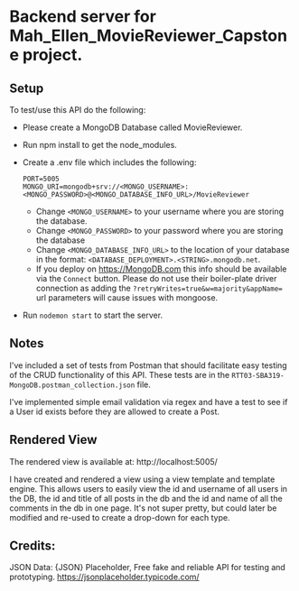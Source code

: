 # Backend server for Mah_Ellen_MovieReviewer_Capstone project.

## Setup

To test/use this API do the following:

- Please create a MongoDB Database called MovieReviewer.  
- Run npm install to get the node_modules.
- Create a .env file which includes the following:
    ```
    PORT=5005
    MONGO_URI=mongodb+srv://<MONGO_USERNAME>:<MONGO_PASSWORD>@<MONGO_DATABASE_INFO_URL>/MovieReviewer
    ```
  - Change `<MONGO_USERNAME>` to your username where you are storing the database.
  - Change `<MONGO_PASSWORD>` to your password where you are storing the database
  - Change `<MONGO_DATABASE_INFO_URL>` to the location of your database in the format: `<DATABASE_DEPLOYMENT>.<STRING>.mongodb.net`.
  - If you deploy on https://MongoDB.com this info should be available via the `Connect` button.  Please do not use their boiler-plate driver connection as adding the `?retryWrites=true&w=majority&appName=` url parameters will cause issues with mongoose.

- Run `nodemon start` to start the server. 

## Notes

I've included a set of tests from Postman that should facilitate easy testing of the CRUD functionality of this API. These tests are in the `RTT03-SBA319-MongoDB.postman_collection.json` file.

I've implemented simple email validation via regex and have a test to see if a User id exists before they are allowed to create a Post.

## Rendered View

The rendered view is available at: http://localhost:5005/

I have created and rendered a view using a view template and template engine. This allows users to easily view the id and username of all users in the DB, the id and title of all posts in the db and the id and name of all the comments in the db in one page. It's not super pretty, but could later be modified and re-used to create a drop-down for each type.

## Credits:

JSON Data: {JSON} Placeholder, Free fake and reliable API for testing and prototyping. https://jsonplaceholder.typicode.com/
